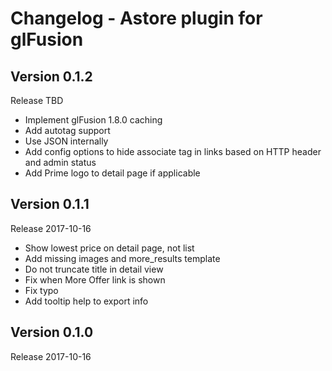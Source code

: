 # Changelog - Astore plugin for glFusion

## Version 0.1.2
Release TBD
- Implement glFusion 1.8.0 caching
- Add autotag support
- Use JSON internally
- Add config options to hide associate tag in links based on HTTP header and admin status
- Add Prime logo to detail page if applicable

## Version 0.1.1
Release 2017-10-16
- Show lowest price on detail page, not list
- Add missing images and more_results template
- Do not truncate title in detail view
- Fix when More Offer link is shown
- Fix typo
- Add tooltip help to export info

## Version 0.1.0
Release 2017-10-16
